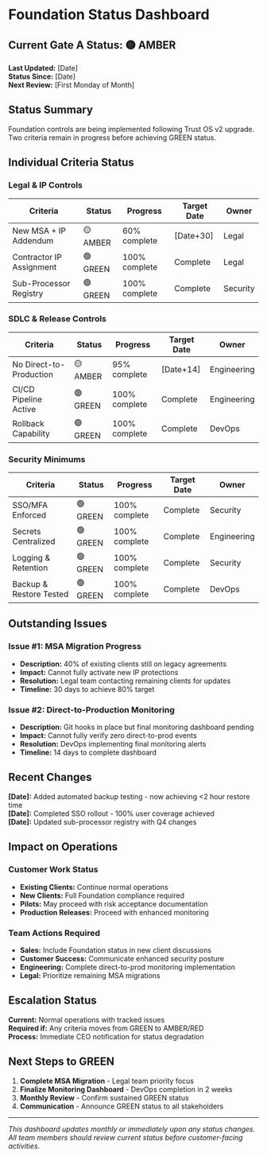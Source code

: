 # Foundation Status Dashboard

## Current Gate A Status: 🟡 AMBER

**Last Updated:** [Date]  
**Status Since:** [Date]  
**Next Review:** [First Monday of Month]

## Status Summary
Foundation controls are being implemented following Trust OS v2 upgrade. Two criteria remain in progress before achieving GREEN status.

## Individual Criteria Status

### Legal & IP Controls
| Criteria | Status | Progress | Target Date | Owner |
|----------|--------|----------|-------------|-------|
| New MSA + IP Addendum | 🟡 AMBER | 60% complete | [Date+30] | Legal |
| Contractor IP Assignment | 🟢 GREEN | 100% complete | Complete | Legal |
| Sub-Processor Registry | 🟢 GREEN | 100% complete | Complete | Security |

### SDLC & Release Controls  
| Criteria | Status | Progress | Target Date | Owner |
|----------|--------|----------|-------------|-------|
| No Direct-to-Production | 🟡 AMBER | 95% complete | [Date+14] | Engineering |
| CI/CD Pipeline Active | 🟢 GREEN | 100% complete | Complete | Engineering |
| Rollback Capability | 🟢 GREEN | 100% complete | Complete | DevOps |

### Security Minimums
| Criteria | Status | Progress | Target Date | Owner |
|----------|--------|----------|-------------|-------|
| SSO/MFA Enforced | 🟢 GREEN | 100% complete | Complete | Security |
| Secrets Centralized | 🟢 GREEN | 100% complete | Complete | Engineering |
| Logging & Retention | 🟢 GREEN | 100% complete | Complete | Security |
| Backup & Restore Tested | 🟢 GREEN | 100% complete | Complete | DevOps |

## Outstanding Issues

### Issue #1: MSA Migration Progress
- **Description:** 40% of existing clients still on legacy agreements
- **Impact:** Cannot fully activate new IP protections
- **Resolution:** Legal team contacting remaining clients for updates
- **Timeline:** 30 days to achieve 80% target

### Issue #2: Direct-to-Production Monitoring
- **Description:** Git hooks in place but final monitoring dashboard pending
- **Impact:** Cannot fully verify zero direct-to-prod events
- **Resolution:** DevOps implementing final monitoring alerts
- **Timeline:** 14 days to complete dashboard

## Recent Changes
**[Date]:** Added automated backup testing - now achieving <2 hour restore time  
**[Date]:** Completed SSO rollout - 100% user coverage achieved  
**[Date]:** Updated sub-processor registry with Q4 changes

## Impact on Operations

### Customer Work Status
- **Existing Clients:** Continue normal operations
- **New Clients:** Full Foundation compliance required
- **Pilots:** May proceed with risk acceptance documentation
- **Production Releases:** Proceed with enhanced monitoring

### Team Actions Required
- **Sales:** Include Foundation status in new client discussions
- **Customer Success:** Communicate enhanced security posture
- **Engineering:** Complete direct-to-prod monitoring implementation
- **Legal:** Prioritize remaining MSA migrations

## Escalation Status
**Current:** Normal operations with tracked issues  
**Required if:** Any criteria moves from GREEN to AMBER/RED  
**Process:** Immediate CEO notification for status degradation

## Next Steps to GREEN
1. **Complete MSA Migration** - Legal team priority focus
2. **Finalize Monitoring Dashboard** - DevOps completion in 2 weeks
3. **Monthly Review** - Confirm sustained GREEN status
4. **Communication** - Announce GREEN status to all stakeholders

---

*This dashboard updates monthly or immediately upon any status changes. All team members should review current status before customer-facing activities.*